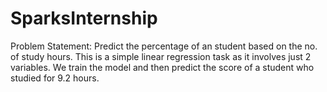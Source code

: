 # SparksInternship

Problem Statement: Predict the percentage of an student based on the no. of study hours.
This is a simple linear regression task as it involves just 2 variables. We train the model and then predict the score of a student who studied for 9.2 hours.
